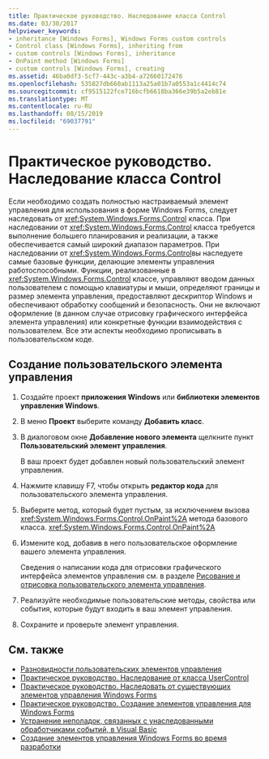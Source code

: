 ```yaml
---
title: Практическое руководство. Наследование класса Control
ms.date: 03/30/2017
helpviewer_keywords:
- inheritance [Windows Forms], Windows Forms custom controls
- Control class [Windows Forms], inheriting from
- custom controls [Windows Forms], inheritance
- OnPaint method [Windows Forms]
- custom controls [Windows Forms], creating
ms.assetid: 46ba0df3-5cf7-443c-a3b4-a72660172476
ms.openlocfilehash: 535827db660ab1113a25a01b7a0553a1c4414c74
ms.sourcegitcommit: cf9515122fce716bcfb6618ba366e39b5a2eb81e
ms.translationtype: MT
ms.contentlocale: ru-RU
ms.lasthandoff: 08/15/2019
ms.locfileid: "69037791"
---
```

# <a name="how-to-inherit-from-the-control-class"></a>Практическое руководство. Наследование класса Control
Если необходимо создать полностью настраиваемый элемент управления для использования в форме Windows Forms, следует наследовать от <xref:System.Windows.Forms.Control> класса. При наследовании от <xref:System.Windows.Forms.Control> класса требуется выполнение большего планирования и реализации, а также обеспечивается самый широкий диапазон параметров. При наследовании от <xref:System.Windows.Forms.Control>вы наследуете самые базовые функции, делающие элементы управления работоспособными. Функции, реализованные в <xref:System.Windows.Forms.Control> классе, управляют вводом данных пользователем с помощью клавиатуры и мыши, определяют границы и размер элемента управления, предоставляют дескриптор Windows и обеспечивают обработку сообщений и безопасность. Они не включают оформление (в данном случае отрисовку графического интерфейса элемента управления) или конкретные функции взаимодействия с пользователем. Все эти аспекты необходимо прописывать в пользовательском коде.

## <a name="to-create-a-custom-control"></a>Создание пользовательского элемента управления

1. Создайте проект **приложения Windows** или **библиотеки элементов управления Windows**.

2. В меню **Проект** выберите команду **Добавить класс**.

3. В диалоговом окне **Добавление нового элемента** щелкните пункт **Пользовательский элемент управления**.

     В ваш проект будет добавлен новый пользовательский элемент управления.

4. Нажмите клавишу F7, чтобы открыть **редактор кода** для пользовательского элемента управления.

5. Выберите метод, который будет пустым, за исключением вызова <xref:System.Windows.Forms.Control.OnPaint%2A> метода базового класса. <xref:System.Windows.Forms.Control.OnPaint%2A>

6. Измените код, добавив в него пользовательское оформление вашего элемента управления.

     Сведения о написании кода для отрисовки графического интерфейса элементов управления см. в разделе [Рисование и отрисовка пользовательского элемента управления](custom-control-painting-and-rendering.md).

7. Реализуйте необходимые пользовательские методы, свойства или события, которые будут входить в ваш элемент управления.

8. Сохраните и проверьте элемент управления.

## <a name="see-also"></a>См. также

- [Разновидности пользовательских элементов управления](varieties-of-custom-controls.md)
- [Практическое руководство. Наследование от класса UserControl](how-to-inherit-from-the-usercontrol-class.md)
- [Практическое руководство. Наследовать от существующих элементов управления Windows Forms](how-to-inherit-from-existing-windows-forms-controls.md)
- [Практическое руководство. Создание элементов управления для Windows Forms](how-to-author-controls-for-windows-forms.md)
- [Устранение неполадок, связанных с унаследованными обработчиками событий, в Visual Basic](~/docs/visual-basic/programming-guide/language-features/events/troubleshooting-inherited-event-handlers.md)
- [Создание элементов управления Windows Forms во время разработки](developing-windows-forms-controls-at-design-time.md)

